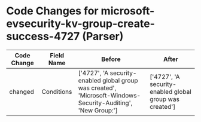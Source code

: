 # Code Changes for microsoft-evsecurity-kv-group-create-success-4727 (Parser)

| Code Change | Field Name | Before | After |
|-------------|------------|--------|-------|
| changed | Conditions | ['4727', 'A security-enabled global group was created', 'Microsoft-Windows-Security-Auditing', 'New Group:'] | ['4727', 'A security-enabled global group was created'] |